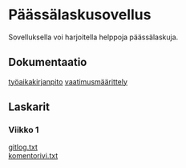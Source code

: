 # Päässälaskusovellus

Sovelluksella voi harjoitella helppoja päässälaskuja.  

## Dokumentaatio
[työaikakirjanpito](https://github.com/ronjakoskivaara/ot-harjoitustyo/blob/master/dokumentaatio/tuntikirjanpito.md)
[vaatimusmäärittely](https://github.com/ronjakoskivaara/ot-harjoitustyo/blob/master/dokumentaatio/vaatimusmaarittely.md)

## Laskarit

### Viikko 1
[gitlog.txt](https://github.com/ronjakoskivaara/ot-harjoitustyo/blob/master/laskarit/viikko1/gitlog.txt)  
[komentorivi.txt](https://github.com/ronjakoskivaara/ot-harjoitustyo/blob/master/laskarit/viikko1/komentorivi.txt)


